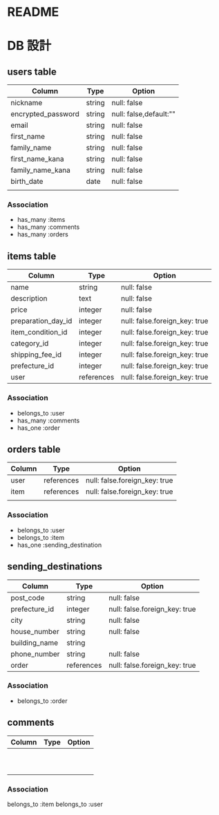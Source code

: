 # README
# DB 設計

## users table

| Column                    | Type                     | Option                  |
|---------------------------|--------------------------|-------------------------|
| nickname                  | string                   | null: false             |
| encrypted_password        | string                   | null: false,default:""  |
| email                     | string                   | null: false             |
| first_name                | string                   | null: false             |
| family_name               | string                   | null: false             |
| first_name_kana           | string                   | null: false             |
| family_name_kana          | string                   | null: false             |
| birth_date                | date                     | null: false             |
|                           |                          |                         |

### Association
- has_many    :items
- has_many    :comments
- has_many    :orders









## items table
| Column                    | Type                     | Option                            |
|---------------------------|--------------------------|-----------------------------------|
| name                      | string                   | null: false                       |
| description               | text                     | null: false                       |
| price                     | integer                  | null: false                       |
| preparation_day_id        | integer                  | null: false.foreign_key: true     |
| item_condition_id         | integer                  | null: false.foreign_key: true     |
| category_id               | integer                  | null: false.foreign_key: true     |
| shipping_fee_id           | integer                  | null: false.foreign_key: true     |
| prefecture_id             | integer                  | null: false.foreign_key: true     |
| user                      | references               | null: false.foreign_key: true     |

### Association
- belongs_to :user
- has_many :comments
- has_one  :order


## orders table
| Column                    | Type                     | Option                            |
|---------------------------|--------------------------|-----------------------------------|
| user                      | references               | null: false.foreign_key:  true    |
| item                      | references               | null: false.foreign_key:  true    |
|                           |                          |                                   |

### Association
- belongs_to :user
- belongs_to  :item
- has_one  :sending_destination


## sending_destinations
| Column                       | Type                     | Option                         |
|------------------------------|--------------------------|--------------------------------|
| post_code                    | string                   | null: false                    |
| prefecture_id                | integer                  | null: false.foreign_key: true  |
| city                         | string                   | null: false                    |
| house_number                 | string                   | null: false                    |
| building_name                | string                   |                                |
| phone_number                 | string                   | null: false                    |
| order                        | references               | null: false.foreign_key:  true |
### Association
- belongs_to :order








## comments
| Column                    | Type                     | Option                            |
|---------------------------|--------------------------|-----------------------------------|
|                           |                          |                                   |
|                           |                          |                                   |
|                           |                          |                                   |
|                           |                          |                                   |
|                           |                          |                                   |
|                           |                          |                                   |
|                           |                          |                                   |
|                           |                          |                                   |
|                           |                          |                                   |
|                           |                          |                                   |


### Association
belongs_to :item
belongs_to :user


